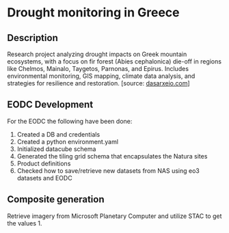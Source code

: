 # Drought monitoring in Greece

## Description
Research project analyzing drought impacts on Greek mountain ecosystems, with a focus on fir forest (Abies cephalonica) die-off in regions like Chelmos, Mainalo, Taygetos, Parnonas, and Epirus. Includes environmental monitoring, GIS mapping, climate data analysis, and strategies for resilience and restoration. [source: [dasarxeio.com](https://dasarxeio.com/2025/08/01/145507/?fbclid=IwQ0xDSwL56MVleHRuA2FlbQIxMQABHkbJokQhCMbPWyp9B5BhfTiQjc_i3rtFTZOzDlfeDrLWeoQALBKSSqs7HktX_aem_boICuxbIGToYjKLmx3ZoFQ)]

## EODC Development
For the EODC the following have been done:
1. Created a DB and credentials
2. Created a python environment.yaml
3. Initialized datacube schema
4. Generated the tiling grid schema that encapsulates the Natura sites
5. Product definitions
6. Checked how to save/retrieve new datasets from NAS using eo3 datasets and EODC

## Composite generation

Retrieve imagery from Microsoft Planetary Computer and utilize STAC to get the values
1. 
